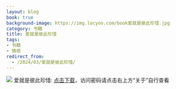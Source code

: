 ```yaml
---
layout: blog
book: true
background-image: https://img.locyoo.com/book爱就是彼此珍惜.jpg
category: 书籍
title: 爱就是彼此珍惜
tags:
- 书籍
- 情感
redirect_from:
  - /2024/03/爱就是彼此珍惜/
---
```

![](https://img.locyoo.com/book爱就是彼此珍惜.jpg)
爱就是彼此珍惜: <a name = "ref1" href="https://url18.ctfile.com/f/50983618-1345402567-9fd8bd?p=3619">点击下载</a>，访问密码请点击右上方“关于”自行查看